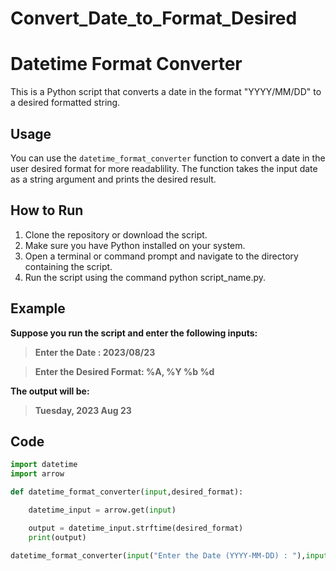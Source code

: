 # Convert_Date_to_Format_Desired
# Datetime Format Converter

This is a Python script that converts a date in the format "YYYY/MM/DD" to a desired formatted string.

## Usage

You can use the `datetime_format_converter` function to convert a date in the user desired format for more readablility. The function takes the input date as a string argument and prints the desired result.

## How to Run

1. Clone the repository or download the script.
2. Make sure you have Python installed on your system.
3. Open a terminal or command prompt and navigate to the directory containing the script.
4. Run the script using the command python script_name.py.

## Example

**Suppose you run the script and enter the following inputs:**


> **Enter the Date :  2023/08/23**

> **Enter the Desired Format:  %A, %Y %b %d**

**The output will be:**

> **Tuesday, 2023 Aug 23**


## Code
```python
import datetime
import arrow

def datetime_format_converter(input,desired_format):

    datetime_input = arrow.get(input)

    output = datetime_input.strftime(desired_format)
    print(output)

datetime_format_converter(input("Enter the Date (YYYY-MM-DD) : "),input("Enter the Desired Format : "))

